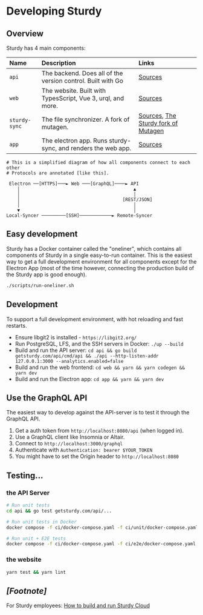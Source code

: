 # Developing Sturdy

## Overview

Sturdy has 4 main components:

| Name          | Description                                                  | Links                                                                                 |
|:--------------|:-------------------------------------------------------------|:--------------------------------------------------------------------------------------|
| `api`         | The backend. Does all of the version control. Built with Go  | [Sources](./api)                                                                      |
| `web`         | The website. Built with TypesScript, Vue 3, urql, and more.  | [Sources](./web)                                                                      |
| `sturdy-sync` | The file synchronizer. A fork of mutagen.                    | [Sources](./ssh), [The Sturdy fork of Mutagen](https://github.com/sturdy-dev/mutagen) |
| `app`         | The electron app. Runs sturdy-sync, and renders the web app. | [Sources](./app)                                                                      |


```
# This is a simplified diagram of how all components connect to each other
# Protocols are annotated [like this].

 Electron ──[HTTPS]───► Web ───[GraphQL]────► API
    │                                          ▲
    │                                          │
    │                                      [REST/JSON]
    │                                          │  
    ▼                                          │
Local-Syncer ─────────[SSH]────────────► Remote-Syncer
```

## Easy development

Sturdy has a Docker container called the "oneliner", which contains all components of Sturdy in a single easy-to-run container.
This is the easiest way to get a full development environment for all components except for the Electron App (most of the time however, connecting the production build of the Sturdy app is good enough). 

```bash
./scripts/run-oneliner.sh
```

## Development

To support a full development environment, with hot reloading and fast restarts. 
* Ensure libgit2 is installed - `https://libgit2.org/`
* Run PostgreSQL, LFS, and the SSH servers in Docker: `./up --build`
* Build and run the API
  server: `cd api && go build getsturdy.com/api/cmd/api && ./api --http-listen-addr 127.0.0.1:3000 --analytics.enabled=false`
* Build and run the web frontend: `cd web && yarn && yarn codegen && yarn dev`
* Build and run the Electron app: `cd app && yarn && yarn dev`

## Use the GraphQL API

The easiest way to develop against the API-server is to test it through the GraphQL API.

1. Get a auth token from `http://localhost:8080/api` (when logged in).
2. Use a GraphQL client like Insomnia or Altair.
3. Connect to `http://localhost:3000/graphql`
4. Authenticate with `Authentication: bearer $YOUR_TOKEN`
5. You might have to set the Origin header to `http://localhost:8080`

## Testing...

### the API Server

```bash
# Run unit tests
cd api && go test getsturdy.com/api/...

# Run unit tests in Docker
docker compose -f ci/docker-compose.yaml -f ci/unit/docker-compose.yaml up --build --exit-code-from runner

# Run unit + E2E tests
docker compose -f ci/docker-compose.yaml -f ci/e2e/docker-compose.yaml up --build --exit-code-from runner
```

### the website

```bash
yarn test && yarn lint
```

## _[Footnote]_

For Sturdy employees: [How to build and run Sturdy Cloud](https://docs.google.com/document/d/1GFk2liBUL8xqbEacVpX7mPkuJKMXh1RHYqRRp9qrQ5Q/edit)
